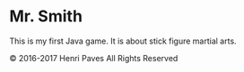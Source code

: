 # Mr. Smith
This is my first Java game. It is about stick figure martial arts.

© 2016-2017 Henri Paves All Rights Reserved